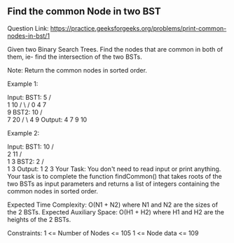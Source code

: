 ## Find the common Node in two BST

Question Link: https://practice.geeksforgeeks.org/problems/print-common-nodes-in-bst/1

Given two Binary Search Trees. Find the nodes that are common in both of them, ie- find the intersection of the two BSTs.

Note: Return the common nodes in sorted order.

Example 1:

Input:
BST1:
                  5
               /     \
             1        10
           /   \      /
          0     4    7
                      \
                       9
BST2:
                10 
              /    \
             7     20
           /   \ 
          4     9
Output: 4 7 9 10

Example 2:

Input:
BST1:
     10
    /  \
   2   11
  /  \
 1   3
BST2:
       2
     /  \
    1    3
Output: 1 2 3
Your Task:
You don't need to read input or print anything. Your task is to complete the function findCommon() that takes roots of the two BSTs as input parameters and returns a list of integers containing the common nodes in sorted order. 

Expected Time Complexity: O(N1 + N2) where N1 and N2 are the sizes of the 2 BSTs.
Expected Auxiliary Space: O(H1 + H2) where H1 and H2 are the heights of the 2 BSTs.

Constraints:
1 <= Number of Nodes <= 105
1 <= Node data <= 109